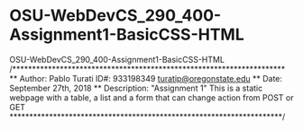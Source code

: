 # OSU-WebDevCS_290_400-Assignment1-BasicCSS-HTML
OSU-WebDevCS_290_400-Assignment1-BasicCSS-HTML
/*********************************************************************
 ** Author: Pablo Turati ID#: 933198349 turatip@oregonstate.edu
 ** Date: September 27th, 2018
 ** Description: "Assignment 1"  This is a static webpage with a table, a list and a form that can change action from POST or GET
 *********************************************************************/
